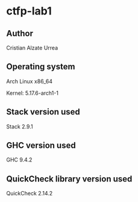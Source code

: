 # ctfp-lab1

## Author
Cristian Alzate Urrea

## Operating system
Arch Linux x86_64


Kernel: 5.17.6-arch1-1

## Stack version used
Stack 2.9.1

## GHC version used
GHC 9.4.2

## QuickCheck library version used
QuickCheck 2.14.2
